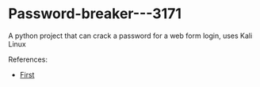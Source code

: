 # Password-breaker---3171
A python project that can crack a password for a web form login, uses Kali Linux

References:

   - [First](www.google.ca)
